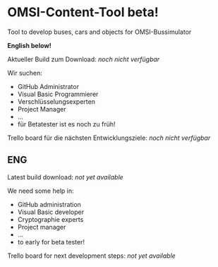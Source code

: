 # OMSI-Content-Tool beta!
Tool to develop buses, cars and objects for OMSI-Bussimulator

<b>English below!</b>

Aktueller Build zum Download: <i>noch nicht verfügbar</i>

Wir suchen:
- GitHub Administrator
- Visual Basic Programmierer
- Verschlüsselungsexperten
- Project Manager
- ...
- für Betatester ist es noch zu früh!

Trello board für die nächsten Entwicklungsziele: <i>noch nicht verfügbar</i>

## ENG
Latest build download: <i>not yet available</i>

We need some help in:
- GitHub administration
- Visual Basic developer
- Cryptographie experts
- Project manager
- ...
- to early for beta tester!

Trello board for next development steps: <i>not yet available</i>
